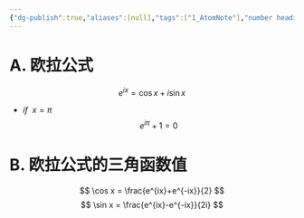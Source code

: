 ```yaml
---
{"dg-publish":true,"aliases":[null],"tags":["1_AtomNote"],"number headings":"auto, first-level 1, max 6, A.1.","Created-Date":"2024-04-09 16:51:03","Modified-Date":"2024-04-18 11:53:15","permalink":"/A01_Lessons/Ac04_信号与系统/欧拉公式/","dgPassFrontmatter":true}
---
```




# A. 欧拉公式


$$
e^{i x}=\cos x+i \sin x
$$

- $if ~~x = \pi$
$$
e^{i \pi}+1=0
$$




# B. 欧拉公式的三角函数值


$$
\cos x = \frac{e^{ix}+e^{-ix}}{2}
$$
$$
\sin x = \frac{e^{ix}-e^{-ix}}{2i}
$$







